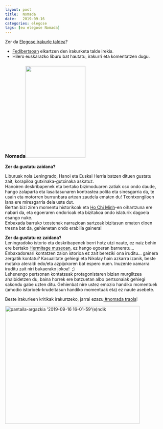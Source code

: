 ```yaml
---
layout: post
title:  Nomada
date:   2019-09-16
categories: elegose
tags: [eu elegose Nomada]
---
```


<p>Zer da <a href="https://laborategia.eus/mastodon-irakurketa-taldea/">Elegose irakurle taldea</a>?</p>
<ul>
<li><a href="https://eu.wikipedia.org/wiki/Fedibertso" target="_blank" rel="noopener noreferrer">Fedibertsoan</a> elkartzen den irakurketa talde irekia.</li>
<li>Hilero euskarazko liburu bat hautatu, irakurri eta komentatzen dugu.</li>
</ul>
<h3>Nomada<a href="https://www.erein.eus/libro/nomada"><img class="aligncenter size-medium wp-image-2863" src="https://izaroblog.files.wordpress.com/2019/09/nomada.jpeg" alt="" width="195" height="300"></a></h3>
<p style="text-align: left;"><strong>Zer da gustatu zaidana?</strong></p>
<p>Liburuak nola Leningrado, Hanoi eta Euskal Herria batzen dituen gustatu zait, korapiloa gutxinaka-gutxinaka askatuz.<br>Hanoiren deskribapenek eta bertako bizimoduaren zatiak oso ondo daude, hango zalaparta eta lasaitasunaren kontrastea polita eta sinesgarria da, te usain eta motorren burrunbara artean zaudela ematen du! Txontxongiloen lana ere miresgarria dela uste dut.<br>Bertan bizi ziren momentu historikoak eta <a href="https://en.wikipedia.org/wiki/Ho_Chi_Minh" target="_blank" rel="noopener noreferrer">Ho Chi Minh</a>-en oihartzuna ere nabari da, eta egoeraren ondorioak eta bizitakoa ondo islaturik dagoela esango nuke.<br>Enbaxada barruko txostenak narrazioan sartzeak bizitasun ematen dioen tresna bat da, gehienetan ondo erabilia gainera!</p>
<p><strong>Zer da gustatu ez zaidana?</strong><br>Leningradoko istorio eta deskribapenek berri hotz utzi naute, ez naiz behin ere bertako <a href="https://eu.wikipedia.org/wiki/Hermitage_museoa" target="_blank" rel="noopener">Hermitage museoan</a>, ez hango egoeran barneratu...<br>Enbaxadoreari kontatzen zaion istorioa ez zait bereziki ona iruditu... gainera zergatik kontatu? Kasualitate gehiegi eta Nikolay hain azkarra izanik, beste motako ateraldi edo/eta azpijokoren bat espero nuen. Inuzente xamarra iruditu zait niri bukaerako jokoa!&nbsp; ;)<br>Lehenengo pertsonan kontatzeak protagonistaren bizian murgiltzea ahalbidetzen du, baina horrek ere batzuetan albo pertsonaiak gehiegi sakondu gabe uzten ditu. Gehienbat nire ustez emozio handiko momentuek (amodio istorioek-krudeltasun handiko momentuak eta) ez naute asebete.</p>
<p>Beste irakurleen kritikak irakurtzeko, jarrai ezazu<a href="https://mastodon.eus/tags/nomada" target="_blank" rel="noopener"> #nomada traola</a>!</p>
<p><a href="https://mastodon.eus/tags/nomada" target="_blank" rel="noopener"><img class="alignnone  wp-image-2879" src="https://izaroblog.files.wordpress.com/2019/09/pantaila-argazkia-2019-09-16-16-01-59endik-e1568642613186.png" alt="pantaila-argazkia '2019-09-16 16-01-59'(e)ndik" width="439" height="385"></a></p>
